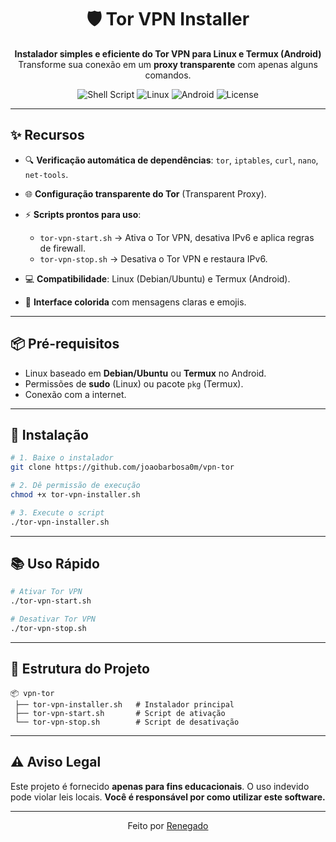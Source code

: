 <div align="center">

# 🛡️ Tor VPN Installer

**Instalador simples e eficiente do Tor VPN para Linux e Termux (Android)**
Transforme sua conexão em um **proxy transparente** com apenas alguns comandos.

![Shell Script](https://img.shields.io/badge/Shell_Script-121011?style=for-the-badge\&logo=gnu-bash\&logoColor=white)
![Linux](https://img.shields.io/badge/Linux-FCC624?style=for-the-badge\&logo=linux\&logoColor=black)
![Android](https://img.shields.io/badge/Termux-000000?style=for-the-badge\&logo=android\&logoColor=white)
![License](https://img.shields.io/badge/License-MIT-blue?style=for-the-badge)

</div>

---

## ✨ Recursos

* 🔍 **Verificação automática de dependências**: `tor`, `iptables`, `curl`, `nano`, `net-tools`.
* 🌐 **Configuração transparente do Tor** (Transparent Proxy).
* ⚡ **Scripts prontos para uso**:

  * `tor-vpn-start.sh` → Ativa o Tor VPN, desativa IPv6 e aplica regras de firewall.
  * `tor-vpn-stop.sh` → Desativa o Tor VPN e restaura IPv6.
* 💻 **Compatibilidade**: Linux (Debian/Ubuntu) e Termux (Android).
* 🎨 **Interface colorida** com mensagens claras e emojis.

---

## 📦 Pré-requisitos

* Linux baseado em **Debian/Ubuntu** ou **Termux** no Android.
* Permissões de **sudo** (Linux) ou pacote `pkg` (Termux).
* Conexão com a internet.

---

## 🚀 Instalação

```bash
# 1. Baixe o instalador
git clone https://github.com/joaobarbosa0m/vpn-tor

# 2. Dê permissão de execução
chmod +x tor-vpn-installer.sh

# 3. Execute o script
./tor-vpn-installer.sh
```

---

## 📚 Uso Rápido

```bash
# Ativar Tor VPN
./tor-vpn-start.sh

# Desativar Tor VPN
./tor-vpn-stop.sh
```

---

## 📂 Estrutura do Projeto

```
📦 vpn-tor
 ├── tor-vpn-installer.sh   # Instalador principal
 ├── tor-vpn-start.sh       # Script de ativação
 └── tor-vpn-stop.sh        # Script de desativação

```

---

## ⚠️ Aviso Legal

Este projeto é fornecido **apenas para fins educacionais**.
O uso indevido pode violar leis locais.
**Você é responsável por como utilizar este software.**

---

<div align="center">
  Feito por <a href="https://github.com/joaobarbosa0m">Renegado</a>
</div>
